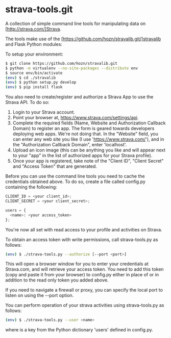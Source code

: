 # strava-tools.git

A collection of simple command line tools for manipulating data on [http://strava.com/]Strava.

The tools make use of the [https://github.com/hozn/stravalib.git/]stravalib and Flask Python modules:

To setup your environment:

```bash
$ git clone https://github.com/hozn/stravalib.git
$ python -m virtualenv --no-site-packages --distribute env
$ source env/bin/activate
(env) $ cd ./stravalib
(env) $ python setup.py develop
(env) $ pip install flask
```

You also need to create/register and authorize a Strava App to use the Strava API. To do so:

1. Login to your Strava account.
2. Point your browser at, https://www.strava.com/settings/api.
3. Complete the required fields (Name, Website and Authorization Callback Domain) to register an app. The form is geared towards developers deploying web apps. We're not doing that. In the "Website" field, you can enter any web site you like (I use 'https://www.strava.com/'), and
in the "Authorization Callback Domain", enter 'localhost'.
4. Upload an icon image (this can be anything you like and will appear next to your "app" in the list of authorized apps for your Strava profile).
5. Once your app is registered, take note of the "Client ID", "Client Secret" and "Access Token" that are generated.

Before you can use the command line tools you need to cache the credentials obtained above. To do so, create a file called config.py containing the following:

```python
CLIENT_ID = <your client_id>;
CLIENT_SECRET = <your client_secret>;

users = {
  <name>: <your access_token>
};
```

You're now all set with read access to your profile and activities on Strava.

To obtain an access token with write permissions, call strava-tools.py as follows:

```bash
(env) $ ./strava-tools.py --authorize [--port <port>]
```

This will open a browser window for you to enter your credentials at Strava.com, and will retrieve your access token. You need to add this token (copy and paste it from your browser) to config.py either in place of or in addition to the read only token you added above.

If you need to navigate a firewall or proxy, you can specify the local port to listen on using the --port option.

You can perform operation of your strava activities using strava-tools.py as follows:

```bash
(env) $ ./strava-tools.py --user <name>
```

where <name> is a key from the Python dictionary 'users' defined in config.py.
